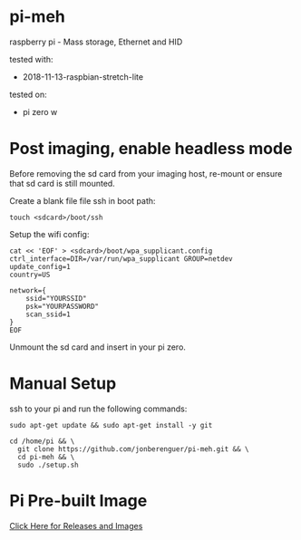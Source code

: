 # pi-meh
raspberry pi - Mass storage, Ethernet and HID

tested with:
- 2018-11-13-raspbian-stretch-lite

tested on:
- pi zero w

# Post imaging, enable headless mode

Before removing the sd card from your imaging host, re-mount or ensure that sd card is still mounted.

Create a blank file file ssh in boot path:
```
touch <sdcard>/boot/ssh
```

Setup the wifi config:
```
cat << 'EOF' > <sdcard>/boot/wpa_supplicant.config
ctrl_interface=DIR=/var/run/wpa_supplicant GROUP=netdev
update_config=1
country=US
 
network={
	ssid="YOURSSID"
	psk="YOURPASSWORD"
	scan_ssid=1
}
EOF
```

Unmount the sd card and insert in your pi zero.


# Manual Setup

ssh to your pi and run the following commands:

```
sudo apt-get update && sudo apt-get install -y git

cd /home/pi && \
  git clone https://github.com/jonberenguer/pi-meh.git && \
  cd pi-meh && \
  sudo ./setup.sh
```

# Pi Pre-built Image

[Click Here for Releases and Images](https://github.com/jonberenguer/pi-meh/releases)






